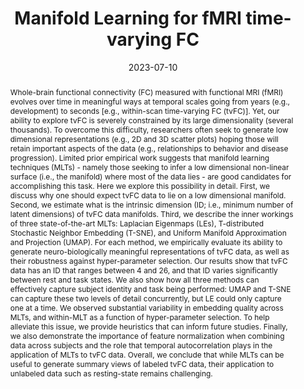 ---
title: "Manifold Learning for fMRI time-varying FC"
date: 2023-07-10
authors_string: Javier Gonzalez-Castillo, Isabel Fernandez, Ka Lam, Daniel Handwerker, Francisco Pereira, Peter Bandettini
authors:
   - Javier Gonzalez-Castillo
   - Isabel Fernandez
   - Ka Lam
   - Daniel Handwerker
   - Francisco Pereira
   - Peter Bandettini
author_ids:
   - javier_gonzalez-castillo
   - isabel_fernandez
   - daniel_handwerker
   - peter_bandettini
journal: 'Frontiers in Human Neuroscience'
volume: 17
issue: 
pages: 
book_title: ''
publisher: ''
abstract: 'Whole-brain functional connectivity (FC) measured with functional MRI (fMRI) evolves over time in meaningful ways at temporal scales going from years (e.g., development) to seconds [e.g., within-scan time-varying FC (tvFC)]. Yet, our ability to explore tvFC is severely constrained by its large dimensionality (several thousands). To overcome this difficulty, researchers often seek to generate low dimensional representations (e.g., 2D and 3D scatter plots) hoping those will retain important aspects of the data (e.g., relationships to behavior and disease progression). Limited prior empirical work suggests that manifold learning techniques (MLTs) - namely those seeking to infer a low dimensional non-linear surface (i.e., the manifold) where most of the data lies - are good candidates for accomplishing this task. Here we explore this possibility in detail. First, we discuss why one should expect tvFC data to lie on a low dimensional manifold. Second, we estimate what is the intrinsic dimension (ID; i.e., minimum number of latent dimensions) of tvFC data manifolds. Third, we describe the inner workings of three state-of-the-art MLTs: Laplacian Eigenmaps (LEs), T-distributed Stochastic Neighbor Embedding (T-SNE), and Uniform Manifold Approximation and Projection (UMAP). For each method, we empirically evaluate its ability to generate neuro-biologically meaningful representations of tvFC data, as well as their robustness against hyper-parameter selection. Our results show that tvFC data has an ID that ranges between 4 and 26, and that ID varies significantly between rest and task states. We also show how all three methods can effectively capture subject identity and task being performed: UMAP and T-SNE can capture these two levels of detail concurrently, but LE could only capture one at a time. We observed substantial variability in embedding quality across MLTs, and within-MLT as a function of hyper-parameter selection. To help alleviate this issue, we provide heuristics that can inform future studies. Finally, we also demonstrate the importance of feature normalization when combining data across subjects and the role that temporal autocorrelation plays in the application of MLTs to tvFC data. Overall, we conclude that while MLTs can be useful to generate summary views of labeled tvFC data, their application to unlabeled data such as resting-state remains challenging.'
project_id: bold_connectivity_dynamics
paper_url: https://www.frontiersin.org/journals/human-neuroscience/articles/10.3389/fnhum.2023.1134012/full
doi: 10.3389/fnhum.2023.1134012
data_loc: ''
code_loc: ''
file: '/assets/publications/'
file_name: ''
type: journal_article
pub_str: ' (2023) Frontiers in Human Neuroscience 17'
layout: publication 
---